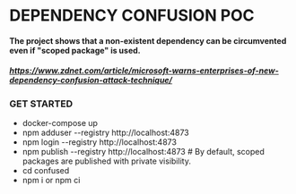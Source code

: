 # DEPENDENCY CONFUSION POC
#### The project shows that a non-existent dependency can be circumvented even if "scoped package" is used.
##### https://www.zdnet.com/article/microsoft-warns-enterprises-of-new-dependency-confusion-attack-technique/

### GET STARTED
- docker-compose up
- npm adduser --registry http://localhost:4873
- npm login --registry http://localhost:4873
- npm publish --registry http://localhost:4873 # By default, scoped packages are published with private visibility.
- cd confused
- npm i or npm ci